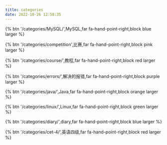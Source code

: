 ```yaml
---
title: categories
date: 2022-10-26 12:58:35
---
```

<div class="btn-center">
{% btn '/categories/MySQL/',MySQL,far fa-hand-point-right,block  blue larger %}  

{% btn '/categories/competition',比赛,far fa-hand-point-right,block  pink larger %}  

{% btn '/categories/course/',教程,far fa-hand-point-right,block  red larger %}  

{% btn '/categories/errors/',解决的报错,far fa-hand-point-right,block  purple larger %}  

{% btn '/categories/java/',Java,far fa-hand-point-right,block  orange larger %}  

{% btn '/categories/linux/',Linux,far fa-hand-point-right,block  green larger %}  

{% btn '/categories/diary/',diary,far fa-hand-point-right,block  blue larger %}  

{% btn '/categories/cet-4/',英语四级,far fa-hand-point-right,block  red larger %}  
</div>

<!-- block 占一行  outline 掏空  -->
